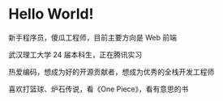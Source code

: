 # Hello World!

新手程序员，傻瓜工程师，目前主要方向是 Web 前端

武汉理工大学 24 届本科生，正在腾讯实习

热爱编码，想成为好的开源贡献者，想成为优秀的全栈开发工程师

喜欢打篮球、炉石传说，看《One Piece》，看有意思的书
